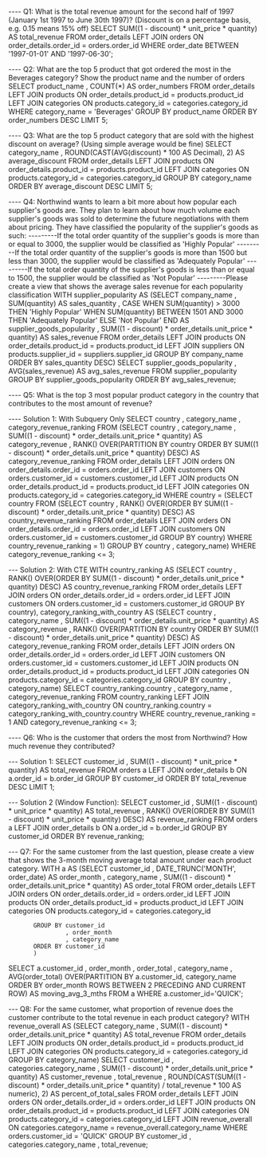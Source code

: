 ---- Q1: What is the total revenue amount for the second half of 1997 (January 1st 1997 to June 30th 1997)? (Discount is on a percentage basis, e.g. 0.15 means 15% off)
SELECT SUM((1 - discount) * unit_price * quantity) AS total_revenue
FROM order_details
LEFT JOIN orders
ON order_details.order_id = orders.order_id
WHERE order_date BETWEEN '1997-01-01' AND '1997-06-30';

---- Q2: What are the top 5 product that got ordered the most in the Beverages category? Show the product name and the number of orders
SELECT product_name
	   , COUNT(*) AS order_numbers
FROM order_details
LEFT JOIN products
ON order_details.product_id = products.product_id
LEFT JOIN categories
ON products.category_id = categories.category_id
WHERE category_name = 'Beverages'
GROUP BY product_name
ORDER BY order_numbers DESC
LIMIT 5;

---- Q3: What are the top 5 product category that are sold with the highest discount on average? (Using simple average would be fine)
SELECT category_name
	   , ROUND(CAST(AVG(discount) * 100 AS Decimal), 2) AS average_discount
FROM order_details
LEFT JOIN products
ON order_details.product_id = products.product_id
LEFT JOIN categories
ON products.category_id = categories.category_id
GROUP BY category_name
ORDER BY average_discount DESC
LIMIT 5;

---- Q4: Northwind wants to learn a bit more about how popular each supplier's goods are. They plan to learn about how much volume each supplier's goods was sold to determine the future negotiations with them about pricing. They have classified the popularity of the supplier's goods as such: 
---------If the total order quantity of the supplier's goods is more than or equal to 3000, the supplier would be classified as 'Highly Popular'
---------If the total order quantity of the supplier's goods is more than 1500 but less than 3000, the supplier would be classified as 'Adequately Popular'
---------If the total order quantity of the supplier's goods is less than or equal to 1500, the supplier would be classified as 'Not Popular'
---------Please create a view that shows the average sales revenue for each popularity classification
WITH supplier_popularity AS (SELECT company_name
								   , SUM(quantity) AS sales_quantity
								   , CASE WHEN SUM(quantity) > 3000 THEN 'Highly Popular'
										  WHEN SUM(quantity) BETWEEN 1501 AND 3000 THEN 'Adequately Popular'
										  ELSE 'Not Popular' END AS supplier_goods_popularity
							       , SUM((1 - discount) * order_details.unit_price * quantity) AS sales_revenue
							FROM order_details
							LEFT JOIN products
							ON order_details.product_id = products.product_id
							LEFT JOIN suppliers
							ON products.supplier_id = suppliers.supplier_id
							GROUP BY company_name
							ORDER BY sales_quantity DESC)
SELECT supplier_goods_popularity
	   , AVG(sales_revenue) AS avg_sales_revenue
FROM supplier_popularity
GROUP BY supplier_goods_popularity
ORDER BY avg_sales_revenue;

---- Q5: What is the top 3 most popular product category in the country that contributes to the most amount of revenue? 

---- Solution 1: With Subquery Only
SELECT  country
		, category_name
		, category_revenue_ranking
FROM (SELECT country
		   	, category_name
	        , SUM((1 - discount) * order_details.unit_price * quantity) AS category_revenue
	        , RANK() OVER(PARTITION BY country ORDER BY SUM((1 - discount) * order_details.unit_price * quantity) DESC) AS category_revenue_ranking
	   FROM order_details 
		    LEFT JOIN orders 
		   		ON order_details.order_id = orders.order_id
			LEFT JOIN customers
				ON orders.customer_id = customers.customer_id
		    LEFT JOIN products 
		   		ON order_details.product_id = products.product_id
		    LEFT JOIN categories
		   		ON products.category_id = categories.category_id
			WHERE country = (SELECT country
							 FROM (SELECT country
								  		  , RANK() OVER(ORDER BY SUM((1 - discount) * order_details.unit_price * quantity) DESC) AS country_revenue_ranking
								   FROM order_details 
								   LEFT JOIN orders 
										ON order_details.order_id = orders.order_id
								   LEFT JOIN customers
										ON orders.customer_id = customers.customer_id
								   GROUP BY country)
							WHERE country_revenue_ranking = 1)
			GROUP BY country
					 , category_name)
WHERE category_revenue_ranking <= 3;

--- Solution 2: With CTE
WITH country_ranking AS (SELECT country
								, RANK() OVER(ORDER BY SUM((1 - discount) * order_details.unit_price * quantity) DESC) AS country_revenue_ranking
						 FROM order_details 
						 LEFT JOIN orders 
							 ON order_details.order_id = orders.order_id
						 LEFT JOIN customers
							 ON orders.customer_id = customers.customer_id
						 GROUP BY country),
	category_ranking_with_country AS (SELECT country
										   , category_name
										   , SUM((1 - discount) * order_details.unit_price * quantity) AS category_revenue
									       , RANK() OVER(PARTITION BY country ORDER BY SUM((1 - discount) * order_details.unit_price * quantity) DESC) AS category_revenue_ranking
										FROM order_details 
										LEFT JOIN orders 
											ON order_details.order_id = orders.order_id
										LEFT JOIN customers
											ON orders.customer_id = customers.customer_id
										LEFT JOIN products 
											ON order_details.product_id = products.product_id
										LEFT JOIN categories
											ON products.category_id = categories.category_id
									 GROUP BY country
										      , category_name)
SELECT country_ranking.country
	   , category_name
	   , category_revenue_ranking
FROM country_ranking
LEFT JOIN category_ranking_with_country
   ON country_ranking.country = category_ranking_with_country.country
WHERE country_revenue_ranking = 1
	AND category_revenue_ranking <= 3;
		

---- Q6: Who is the customer that orders the most from Northwind? How much revenue they contributed?

--- Solution 1:
SELECT customer_id 
	   , SUM((1 - discount) * unit_price * quantity) AS total_revenue
FROM orders a
LEFT JOIN order_details b
	ON a.order_id = b.order_id
GROUP BY customer_id
ORDER BY total_revenue DESC
LIMIT 1;

--- Solution 2 (Window Function):
SELECT customer_id 
	, SUM((1 - discount) * unit_price * quantity) AS total_revenue
	, RANK() OVER(ORDER BY SUM((1 - discount) * unit_price * quantity) DESC) AS revenue_ranking
FROM orders a
LEFT JOIN order_details b
	ON a.order_id = b.order_id
GROUP BY customer_id
ORDER BY revenue_ranking;


--- Q7: For the same customer from the last question, please create a view that shows the 3-month moving average total amount under each product category.
WITH a AS (SELECT customer_id
		   		  , DATE_TRUNC('MONTH', order_date) AS order_month
		   		  , category_name
		          , SUM((1 - discount) * order_details.unit_price * quantity) AS order_total
		   FROM order_details 
		   LEFT JOIN orders 
		   		ON order_details.order_id = orders.order_id 
		   LEFT JOIN products 
		   		ON order_details.product_id = products.product_id
		   LEFT JOIN categories
		   		ON products.category_id = categories.category_id
		  
		   GROUP BY customer_id
		   			, order_month
		  			, category_name
		   ORDER BY customer_id
		   )

SELECT a.customer_id
	   , order_month
	   , order_total
	   , category_name
	   , AVG(order_total) OVER(PARTITION BY a.customer_id, category_name ORDER BY order_month ROWS BETWEEN 2 PRECEDING AND CURRENT ROW) AS moving_avg_3_mths
FROM a
 WHERE a.customer_id='QUICK';
 
--- Q8: For the same customer, what proportion of revenue does the customer contribute to the total revenue in each product category?
WITH revenue_overall AS (SELECT category_name
						 		, SUM((1 - discount) * order_details.unit_price * quantity) AS total_revenue
							 FROM order_details 
							   LEFT JOIN products 
									ON order_details.product_id = products.product_id
							   LEFT JOIN categories
									ON products.category_id = categories.category_id
						 GROUP BY category_name)
SELECT customer_id
	   , categories.category_name
	   , SUM((1 - discount) * order_details.unit_price * quantity) AS customer_revenue
	   , total_revenue
	   , ROUND(CAST(SUM((1 - discount) * order_details.unit_price * quantity) / total_revenue * 100 AS numeric), 2) AS percent_of_total_sales
FROM order_details
LEFT JOIN orders 
	ON order_details.order_id = orders.order_id 
LEFT JOIN products 
	ON order_details.product_id = products.product_id
LEFT JOIN categories
	ON products.category_id = categories.category_id
LEFT JOIN revenue_overall
	ON categories.category_name = revenue_overall.category_name
WHERE orders.customer_id = 'QUICK'
GROUP BY customer_id
	   , categories.category_name
	   , total_revenue;
